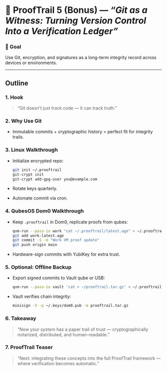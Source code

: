 # 🧩 **ProofTrail 5 (Bonus)** — *“Git as a Witness: Turning Version Control Into a Verification Ledger”*

### 🎯 Goal

Use Git, encryption, and signatures as a long-term integrity record across devices or environments.

---

## Outline

### 1. Hook

> “Git doesn’t just track code — it can track truth.”

### 2. Why Use Git

* Immutable commits + cryptographic history = perfect fit for integrity trails.

### 3. Linux Walkthrough

* Initialize encrypted repo:

  ```bash
  git init ~/.prooftrail
  git-crypt init
  git-crypt add-gpg-user you@example.com
  ```
* Rotate keys quarterly.
* Automate commit via cron.

### 4. QubesOS Dom0 Walkthrough

* Keep `.prooftrail` in Dom0, replicate proofs from qubes:

  ```bash
  qvm-run --pass-io work "cat ~/.prooftrail/latest.age" > ~/.prooftrail/work-latest.age
  git add work-latest.age
  git commit -S -m "Work VM proof update"
  git push origin main
  ```
* Hardware-sign commits with YubiKey for extra trust.

### 5. Optional: Offline Backup

* Export signed commits to Vault qube or USB:

  ```bash
  qvm-run --pass-io vault 'cat > ~/prooftrail.tar.gz' < ~/.prooftrail.tar.gz
  ```
* Vault verifies chain integrity:

  ```bash
  minisign -V -p ~/.keys/dom0.pub -m prooftrail.tar.gz
  ```

### 6. Takeaway

> “Now your system has a paper trail of trust — cryptographically notarized, distributed, and human-readable.”

### 7. ProofTrail Teaser

> “Next: integrating these concepts into the full ProofTrail framework — where verification becomes automatic.”
